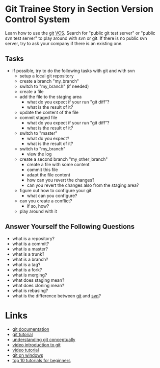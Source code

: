 # Git Trainee Story in Section Version Control System

Learn how to use the [git](https://en.wikipedia.org/wiki/Git_(software)) [VCS](https://en.wikipedia.org/wiki/Revision_control).
Search for "public git test server" or "public svn test server" to play around with svn or git. If there is no public svn server, try to ask your company if there is an existing one.

## Tasks

* if possible, try to do the following tasks with git and with svn
    * setup a local git repository
    * create a branch "my_branch"
    * switch to "my_branch" (if needed)
    * create a file
    * add the file to the staging area
        * what do you expect if your run "git diff"?
        * what is the result of it?
    * update the content of the file
    * commit staged file
        * what do you expect if your run "git diff"?
        * what is the result of it?
    * switch to "master"
        * what do you expect?
        * what is the result of it?
    * switch to "my_branch"
        * view the log
    * create a second branch "my_other_branch"
        * create a file with some content
        * commit this file
        * adapt the file content
        * how can you revert the changes?
        * can you revert the changes also from the staging area?
    * figure out how to configure your git
        * what can you configure?
    * can you create a conflict?
        * if so, how?
    * play around with it

## Answer Yourself the Following Questions

* what is a repository?
* what is a commit?
* what is a master?
* what is a trunk?
* what is a branch?
* what is a tag?
* what is a fork?
* what is merging?
* what does staging mean?
* what does cloning mean?
* what is rebasing?
* what is the difference between [git](https://en.wikipedia.org/wiki/Git_(software)) and [svn](https://en.wikipedia.org/wiki/Apache_Subversion)?

# Links

* [git documentation](http://git-scm.com/documentation)
* [git tutorial](http://www.vogella.com/tutorials/Git/article.html)
* [understanding git conceptually](http://www.sbf5.com/~cduan/technical/git/)
* [video introduction to git](http://youtu.be/ZDR433b0HJY)
* [video tutorial](https://en.wikipedia.org/wiki/Git_(software))
* [git on windows](http://gitbyexample.org/)
* [top 10 tutorials for beginners](http://sixrevisions.com/resources/git-tutorials-beginners/)
